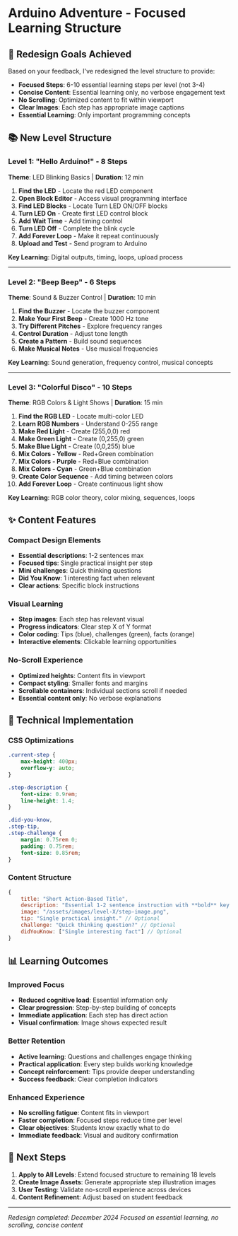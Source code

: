 # Arduino Adventure - Focused Learning Structure

## 🎯 Redesign Goals Achieved

Based on your feedback, I've redesigned the level structure to provide:

- **Focused Steps**: 6-10 essential learning steps per level (not 3-4)
- **Concise Content**: Essential learning only, no verbose engagement text
- **No Scrolling**: Optimized content to fit within viewport
- **Clear Images**: Each step has appropriate image captions
- **Essential Learning**: Only important programming concepts

## 📚 New Level Structure

### Level 1: "Hello Arduino!" - 8 Steps
**Theme**: LED Blinking Basics | **Duration**: 12 min

1. **Find the LED** - Locate the red LED component
2. **Open Block Editor** - Access visual programming interface
3. **Find LED Blocks** - Locate Turn LED ON/OFF blocks
4. **Turn LED On** - Create first LED control block
5. **Add Wait Time** - Add timing control
6. **Turn LED Off** - Complete the blink cycle
7. **Add Forever Loop** - Make it repeat continuously
8. **Upload and Test** - Send program to Arduino

**Key Learning**: Digital outputs, timing, loops, upload process

---

### Level 2: "Beep Beep" - 6 Steps
**Theme**: Sound & Buzzer Control | **Duration**: 10 min

1. **Find the Buzzer** - Locate the buzzer component
2. **Make Your First Beep** - Create 1000 Hz tone
3. **Try Different Pitches** - Explore frequency ranges
4. **Control Duration** - Adjust tone length
5. **Create a Pattern** - Build sound sequences
6. **Make Musical Notes** - Use musical frequencies

**Key Learning**: Sound generation, frequency control, musical concepts

---

### Level 3: "Colorful Disco" - 10 Steps
**Theme**: RGB Colors & Light Shows | **Duration**: 15 min

1. **Find the RGB LED** - Locate multi-color LED
2. **Learn RGB Numbers** - Understand 0-255 range
3. **Make Red Light** - Create (255,0,0) red
4. **Make Green Light** - Create (0,255,0) green
5. **Make Blue Light** - Create (0,0,255) blue
6. **Mix Colors - Yellow** - Red+Green combination
7. **Mix Colors - Purple** - Red+Blue combination
8. **Mix Colors - Cyan** - Green+Blue combination
9. **Create Color Sequence** - Add timing between colors
10. **Add Forever Loop** - Create continuous light show

**Key Learning**: RGB color theory, color mixing, sequences, loops

## ✨ Content Features

### Compact Design Elements
- **Essential descriptions**: 1-2 sentences max
- **Focused tips**: Single practical insight per step
- **Mini challenges**: Quick thinking questions
- **Did You Know**: 1 interesting fact when relevant
- **Clear actions**: Specific block instructions

### Visual Learning
- **Step images**: Each step has relevant visual
- **Progress indicators**: Clear step X of Y format
- **Color coding**: Tips (blue), challenges (green), facts (orange)
- **Interactive elements**: Clickable learning opportunities

### No-Scroll Experience
- **Optimized heights**: Content fits in viewport
- **Compact styling**: Smaller fonts and margins
- **Scrollable containers**: Individual sections scroll if needed
- **Essential content only**: No verbose explanations

## 🚀 Technical Implementation

### CSS Optimizations
```css
.current-step {
    max-height: 400px;
    overflow-y: auto;
}

.step-description {
    font-size: 0.9rem;
    line-height: 1.4;
}

.did-you-know,
.step-tip,
.step-challenge {
    margin: 0.75rem 0;
    padding: 0.75rem;
    font-size: 0.85rem;
}
```

### Content Structure
```javascript
{
    title: "Short Action-Based Title",
    description: "Essential 1-2 sentence instruction with **bold** key terms.",
    image: "/assets/images/level-X/step-image.png",
    tip: "Single practical insight." // Optional
    challenge: "Quick thinking question?" // Optional
    didYouKnow: ["Single interesting fact"] // Optional
}
```

## 📊 Learning Outcomes

### Improved Focus
- **Reduced cognitive load**: Essential information only
- **Clear progression**: Step-by-step building of concepts
- **Immediate application**: Each step has direct action
- **Visual confirmation**: Image shows expected result

### Better Retention
- **Active learning**: Questions and challenges engage thinking
- **Practical application**: Every step builds working knowledge
- **Concept reinforcement**: Tips provide deeper understanding
- **Success feedback**: Clear completion indicators

### Enhanced Experience
- **No scrolling fatigue**: Content fits in viewport
- **Faster completion**: Focused steps reduce time per level
- **Clear objectives**: Students know exactly what to do
- **Immediate feedback**: Visual and auditory confirmation

## 🎯 Next Steps

1. **Apply to All Levels**: Extend focused structure to remaining 18 levels
2. **Create Image Assets**: Generate appropriate step illustration images
3. **User Testing**: Validate no-scroll experience across devices
4. **Content Refinement**: Adjust based on student feedback

---
*Redesign completed: December 2024*
*Focused on essential learning, no scrolling, concise content*